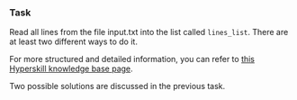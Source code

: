 

### Task
Read all lines from the file input.txt into the list called `lines_list`. There are at least two different ways to do it.

For more structured and detailed information, you can refer to [this Hyperskill knowledge base page](https://hyperskill.org/learn/step/8139#readlines?utm_source=jba&utm_medium=jba_courses_links).

<div class="hint">Two possible solutions are discussed in the previous task.</div>